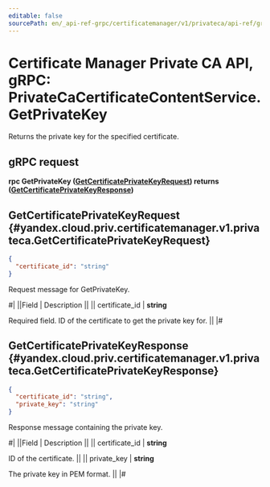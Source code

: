 ```yaml
---
editable: false
sourcePath: en/_api-ref-grpc/certificatemanager/v1/privateca/api-ref/grpc/PrivateCaCertificateContent/getPrivateKey.md
---
```


# Certificate Manager Private CA API, gRPC: PrivateCaCertificateContentService.GetPrivateKey

Returns the private key for the specified certificate.

## gRPC request

**rpc GetPrivateKey ([GetCertificatePrivateKeyRequest](#yandex.cloud.priv.certificatemanager.v1.privateca.GetCertificatePrivateKeyRequest)) returns ([GetCertificatePrivateKeyResponse](#yandex.cloud.priv.certificatemanager.v1.privateca.GetCertificatePrivateKeyResponse))**

## GetCertificatePrivateKeyRequest {#yandex.cloud.priv.certificatemanager.v1.privateca.GetCertificatePrivateKeyRequest}

```json
{
  "certificate_id": "string"
}
```

Request message for GetPrivateKey.

#|
||Field | Description ||
|| certificate_id | **string**

Required field. ID of the certificate to get the private key for. ||
|#

## GetCertificatePrivateKeyResponse {#yandex.cloud.priv.certificatemanager.v1.privateca.GetCertificatePrivateKeyResponse}

```json
{
  "certificate_id": "string",
  "private_key": "string"
}
```

Response message containing the private key.

#|
||Field | Description ||
|| certificate_id | **string**

ID of the certificate. ||
|| private_key | **string**

The private key in PEM format. ||
|#